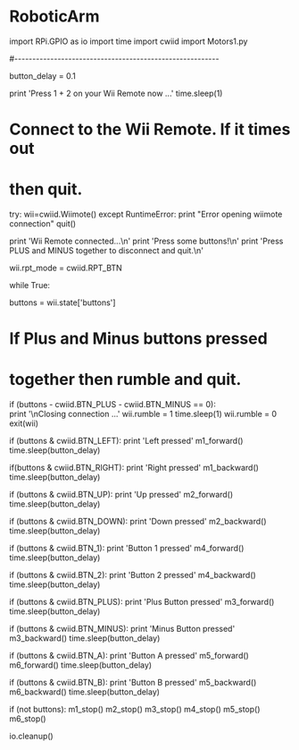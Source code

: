 # RoboticArm
import RPi.GPIO as io
import time
import cwiid
import Motors1.py

#---------------------------------------------------------
    
button_delay = 0.1

print 'Press 1 + 2 on your Wii Remote now ...'
time.sleep(1)
# Connect to the Wii Remote. If it times out
# then quit.
try:
  wii=cwiid.Wiimote()
except RuntimeError:
  print "Error opening wiimote connection"
  quit()

print 'Wii Remote connected...\n'
print 'Press some buttons!\n'
print 'Press PLUS and MINUS together to disconnect and quit.\n'

wii.rpt_mode = cwiid.RPT_BTN
 
while True:

  buttons = wii.state['buttons']

  # If Plus and Minus buttons pressed
  # together then rumble and quit.
  if (buttons - cwiid.BTN_PLUS - cwiid.BTN_MINUS == 0):  
    print '\nClosing connection ...'
    wii.rumble = 1
    time.sleep(1)
    wii.rumble = 0
    exit(wii)
    
  if (buttons & cwiid.BTN_LEFT):
    print 'Left pressed'
    m1_forward()
    time.sleep(button_delay)

  if(buttons & cwiid.BTN_RIGHT):
    print 'Right pressed'
    m1_backward()
    time.sleep(button_delay)
    
  if (buttons & cwiid.BTN_UP):
    print 'Up pressed'
    m2_forward()
    time.sleep(button_delay)   
    
  if (buttons & cwiid.BTN_DOWN):
    print 'Down pressed'
    m2_backward()
    time.sleep(button_delay)
    
  if (buttons & cwiid.BTN_1):
    print 'Button 1 pressed'
    m4_forward()
    time.sleep(button_delay)

  if (buttons & cwiid.BTN_2):
    print 'Button 2 pressed'
    m4_backward()
    time.sleep(button_delay)          

  if (buttons & cwiid.BTN_PLUS):
    print 'Plus Button pressed'
    m3_forward()
    time.sleep(button_delay)
    
  if (buttons & cwiid.BTN_MINUS):
    print 'Minus Button pressed'
    m3_backward()
    time.sleep(button_delay)

  if (buttons & cwiid.BTN_A):
    print 'Button A pressed'
    m5_forward()
    m6_forward()
    time.sleep(button_delay)

  if (buttons & cwiid.BTN_B):
    print 'Button B pressed'
    m5_backward()
    m6_backward()
    time.sleep(button_delay)

  if (not buttons):
    m1_stop()
    m2_stop()
    m3_stop()
    m4_stop()
    m5_stop()
    m6_stop()

  

io.cleanup()



